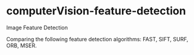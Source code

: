 # computerVision-feature-detection
Image Feature Detection

Comparing the following feature detection algorithms: FAST, SIFT, SURF, ORB, MSER.
